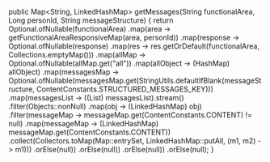 public Map<String, LinkedHashMap> getMessages(String functionalArea, Long personId, String messageStructure) {
        return Optional.ofNullable(functionalArea)
                .map(area -> getFunctionalAreaResponsiveMap(area, personId))
                .map(response -> Optional.ofNullable(response)
                        .map(res -> res.getOrDefault(functionalArea, Collections.emptyMap()))
                        .map(allMap -> Optional.ofNullable(allMap.get("all"))
                                .map(allObject -> (HashMap) allObject)
                                .map(messagesMap -> Optional.ofNullable(messagesMap.get(StringUtils.defaultIfBlank(messageStructure, ContentConstants.STRUCTURED_MESSAGES_KEY)))
                                        .map(messagesList -> ((List) messagesList).stream()
                                                .filter(Objects::nonNull)
                                                .map(obj -> (LinkedHashMap) obj)
                                                .filter(messageMap -> messageMap.get(ContentConstants.CONTENT) != null)
                                                .map(messageMap -> (LinkedHashMap) messageMap.get(ContentConstants.CONTENT))
                                                .collect(Collectors.toMap(Map::entrySet, LinkedHashMap::putAll, (m1, m2) -> m1)))
                                        .orElse(null))
                                .orElse(null))
                        .orElse(null))
                .orElse(null);
    }
